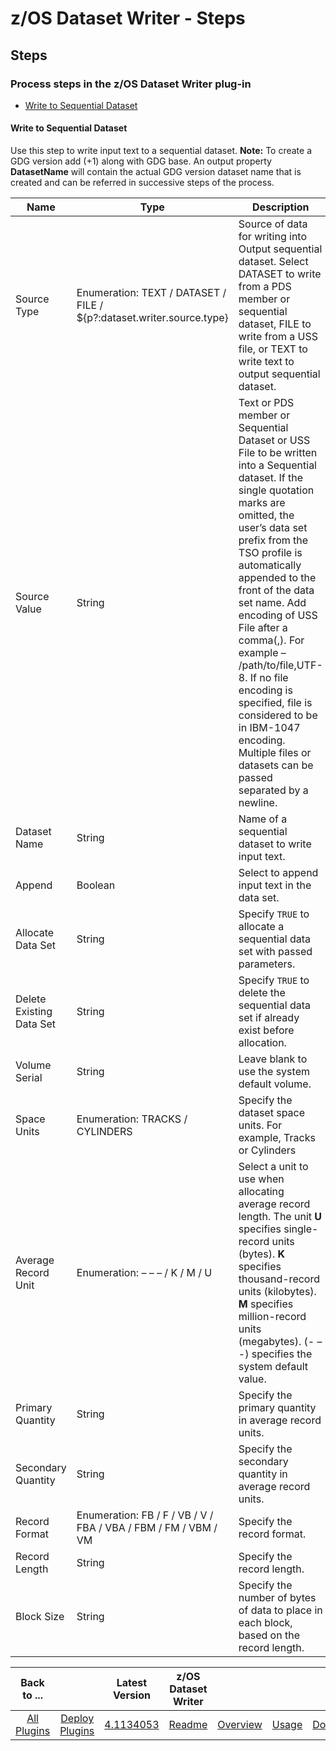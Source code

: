 
# z/OS Dataset Writer - Steps

## Steps

### Process steps in the z/OS Dataset Writer plug-in

* [Write to Sequential Dataset](#write_to_seq)

#### Write to Sequential Dataset

Use this step to write input text to a sequential dataset. **Note:** To create a GDG version add (+1) along with GDG base. An output property **DatasetName** will contain the actual GDG version dataset name that is created and can be referred in successive steps of the process.




| Name | Type | Description | Required |
| --- | --- | --- | --- |
| Source Type | Enumeration: TEXT / DATASET / FILE / ${p?:dataset.writer.source.type} | Source of data for writing into Output sequential dataset. Select DATASET to write from a PDS member or sequential dataset, FILE to write from a USS file, or TEXT to write text to output sequential dataset. | Yes |
| Source Value | String | Text or PDS member or Sequential Dataset or USS File to be written into a Sequential dataset. If the single quotation marks are omitted, the user’s data set prefix from the TSO profile is automatically appended to the front of the data set name. Add encoding of USS File after a comma(,). For example – /path/to/file,UTF-8. If no file encoding is specified, file is considered to be in IBM-1047 encoding. Multiple files or datasets can be passed separated by a newline. | Yes |
| Dataset Name | String | Name of a sequential dataset to write input text. | Yes |
| Append | Boolean | Select to append input text in the data set. | No |
| Allocate Data Set | String | Specify `TRUE` to allocate a sequential data set with passed parameters. | No |
| Delete Existing Data Set | String | Specify `TRUE` to delete the sequential data set if already exist before allocation. | No |
| Volume Serial | String | Leave blank to use the system default volume. | No |
| Space Units | Enumeration: TRACKS / CYLINDERS  | Specify the dataset space units. For example, Tracks or Cylinders | Yes |
| Average Record Unit | Enumeration: – – – / K / M / U | Select a unit to use when allocating average record length. The unit **U** specifies single-record units (bytes). **K** specifies thousand-record units (kilobytes). **M** specifies million-record units (megabytes). (- – -) specifies the system default value. | No |
| Primary Quantity | String | Specify the primary quantity in average record units. | Yes |
| Secondary Quantity | String | Specify the secondary quantity in average record units. | Yes |
| Record Format | Enumeration: FB / F / VB / V / FBA / VBA / FBM / FM / VBM / VM | Specify the record format. | Yes |
| Record Length | String | Specify the record length. | Yes |
| Block Size | String | Specify the number of bytes of data to place in each block, based on the record length. | Yes |


|Back to ...||Latest Version|z/OS Dataset Writer ||||
| :---: | :---: | :---: | :---: | :---: | :---: | :---: |
|[All Plugins](../../index.md)|[Deploy Plugins](../README.md)|[4.1134053](https://github.com/UrbanCode/IBM-UCD-PLUGINS/raw/main/files/zos-dataset-writer/ucd-plugins-zos-dataset-writer-4.1134053.zip)|[Readme](README.md)|[Overview](overview.md)|[Usage](usage.md)|[Downloads](downloads.md)|

